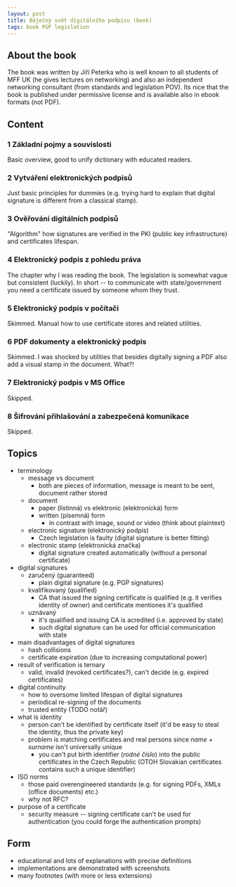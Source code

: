 ```yaml
---
layout: post
title: Báječný svět digitálního podpisu (book)
tags: book PGP legislation
---
```


## About the book

The book was written by Jiří Peterka who is well known to all students of MFF
UK (he gives lectures on networking) and also an independent networking
consultant (from standards and legislation POV).
Its nice that the book is published under permissive license and is available
also in ebook formats (not PDF).

## Content

### 1 Základní pojmy a souvislosti

Basic overview, good to unify dictionary with educated readers.

### 2 Vytváření elektronických podpisů

Just basic principles for dummies (e.g. trying hard to explain that digital
signature is different from a classical stamp).

### 3 Ověřování digitálních podpisů

"Algorithm" how signatures are verified in the PKI (public key infrastructure)
and certificates lifespan.


### 4 Elektronický podpis z pohledu práva

The chapter why I was reading the book.
The legislation is somewhat vague but consistent (luckily).
In short -- to communicate with state/government you need a certificate issued
by someone whom they trust.

### 5 Elektronický podpis v počítači

Skimmed. Manual how to use certificate stores and related utilities.

### 6 PDF dokumenty a elektronický podpis

Skimmed. I was shocked by utilities that besides digitally signing a PDF also
add a visual stamp in the document. What?!

### 7 Elektronický podpis v MS Office

Skipped.

### 8 Šifrování přihlašování a zabezpečená komunikace

Skipped.
		 

## Topics

  - terminology
    - message vs document
      - both are pieces of information, message is meant to be sent, document
	rather stored
    - document
      - paper (listinná) vs elektronic (elektronická) form
      - written (písemná) form
        - in contrast with image, sound or video (think about plaintext)
    - electronic signature (elektronický podpis)
      - Czech legislation is faulty (digital signature is better fitting)
    - electronic stamp (elektronická značka)
      - digital signature created automatically (without a personal certificate)
  - digital signatures
    - zaručený (guaranteed)
      - plain digital signature (e.g. PGP signatures)
    - kvalifikovaný (qualified)
      - CA that issued the signing certificate is qualified (e.g. it verifies
	identity of owner) and certificate mentiones it's qualified
    - uznávaný
      - it's qualified and issuing CA is acredited (i.e. approved by state)
      - such digital signature can be used for official communication with state
  - main disadvantages of digital signatures
    - hash collisions
    - certificate expiration (due to increasing computational power)
  - result of verification is ternary
    - valid, invalid (revoked certificates?), can't decide (e.g. expired
      certificates)
  - digital continuity
    - how to oversome limited lifespan of digital signatures
    - periodical re-signing of the documents
    - trusted entity (TODO notář)
  - what is identity
    - person can't be identified by certificate itself (it'd be easy to steal
      the identity, thus the private key)
    - problem is matching certificates and real persons since *name + surname*
      isn't universally unique
      - you can't put birth identifier (*rodné číslo*) into the public
	certificates in the Czech Republic (OTOH Slovakian certificates
	contains such a unique identifier)
  - ISO norms 
    - those paid overengineered standards (e.g. for signing PDFs, XMLs (office
      documents) etc.)
    - why not RFC?
  - purpose of a certificate
    - security measure -- signing certificate can't be used for authentication
      (you could forge the authentication prompts)


## Form

  - educational and lots of explanations with precise definitions
  - implementations are demonstrated with screenshots
  - many footnotes (with more or less extensions)
